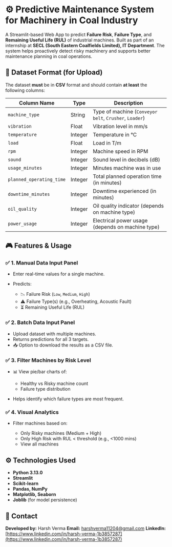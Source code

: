 # ⚙️ Predictive Maintenance System for Machinery in Coal Industry

A Streamlit-based Web App to predict **Failure Risk**, **Failure Type**, and **Remaining Useful Life (RUL)** of industrial machines. Built as part of an internship at **SECL (South Eastern Coalfields Limited), IT Department**. The system helps proactively detect risky machinery and supports better maintenance planning in coal operations.

## 📂 Dataset Format (for Upload)

The dataset **must** be in **CSV** format and should contain **at least** the following columns:

| Column Name              | Type    | Description                                            |
| ------------------------ | ------- | ------------------------------------------------------ |
| `machine_type`           | String  | Type of machine (`Conveyor belt`, `Crusher`, `Loader`) |
| `vibration`              | Float   | Vibration level in mm/s                                |
| `temperature`            | Integer | Temperature in °C                                      |
| `load`                   | Float   | Load in T/m                                            |
| `rpm`                    | Integer | Machine speed in RPM                                   |
| `sound`                  | Integer | Sound level in decibels (dB)                           |
| `usage_minutes`          | Integer | Minutes machine was in use                             |
| `planned_operating_time` | Integer | Total planned operation time (in minutes)              |
| `downtime_minutes`       | Integer | Downtime experienced (in minutes)                      |
| `oil_quality`            | Integer | Oil quality indicator (depends on machine type)        |
| `power_usage`            | Integer | Electrical power usage (depends on machine type)       |

## 🎮 Features & Usage

### ✅ 1. Manual Data Input Panel

* Enter real-time values for a single machine.
* Predicts:

  * 📉 Failure Risk (`Low`, `Medium`, `High`)
  * ⚠️ Failure Type(s) (e.g., Overheating, Acoustic Fault)
  * ⏳ Remaining Useful Life (RUL)

### ✅ 2. Batch Data Input Panel

* Upload dataset with multiple machines.
* Returns predictions for all 3 targets.
* 📥 Option to download the results as a CSV file.

### ✅ 3. Filter Machines by Risk Level

* 📊 View pie/bar charts of:

  * Healthy vs Risky machine count
  * Failure type distribution
* Helps identify which failure types are most frequent.

### ✅ 4. Visual Analytics

* Filter machines based on:

  * Only Risky machines (Medium + High)
  * Only High Risk with RUL < threshold (e.g., <1000 mins)
  * View all machines

## ⚙️ Technologies Used

* **Python 3.13.0**
* **Streamlit**
* **Scikit-learn**
* **Pandas, NumPy**
* **Matplotlib, Seaborn**
* **Joblib** (for model persistence)

## 📧 Contact

**Developed by:** Harsh Verma
**Email:** [harshverma11204@gmail.com](mailto:harshverma11204@gmail.com)
**LinkedIn:** [https://www.linkedin.com/in/harsh-verma-1b3857287](https://www.linkedin.com/in/harsh-verma-1b3857287)
